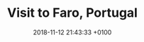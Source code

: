 ---
layout: post
title:  "Visit to Faro, Portugal"
description: "Visit to the beautiful, lively and historic city of Faro, Portugal"
date:   2018-11-12 21:43:33 +0100
categories: blog faro portugal art
introduction: I spent some time recently in Faro, Portugal, a city which has its fair share of beautiful things.
h2-1: Faro Old City
image1: https://res.cloudinary.com/dtn9ari2r/image/upload/v1542148050/IMG_1854.png
alt-image1: Street sign in Faro Portugal
text1: The Portuguese are famous for their tiles. The street signs are a pretty good example
h2-2: Faro Museum
image2: https://res.cloudinary.com/dtn9ari2r/image/upload/v1542147614/IMG_1782.png
alt-image2: Roman mosaic in Faro Portugal
text2: The Romans conquered southern Portugal and as always they left us some wonderful mosaics. This detail shows that dubious hairware goes back many centuries.
---